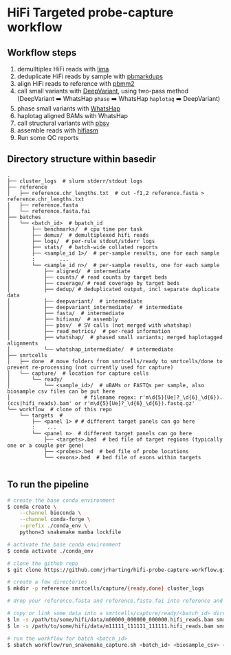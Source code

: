 # HiFi Targeted probe-capture workflow

## Workflow steps
1) demulltiplex HiFi reads with [lima](https://github.com/pacificbiosciences/barcoding/)
2) deduplicate HiFi reads by sample with [pbmarkdups](https://github.com/PacificBiosciences/pbmarkdup/)
3) align HiFi reads to reference with [pbmm2](https://github.com/PacificBiosciences/pbmm2)
4) call small variants with [DeepVariant](https://github.com/google/deepvariant), using two-pass method (DeepVariant :arrow_right: WhatsHap `phase` :arrow_right: WhatsHap `haplotag` :arrow_right: DeepVariant)
5) phase small variants with [WhatsHap](https://github.com/whatshap/whatshap)
6) haplotag aligned BAMs with WhatsHap
7) call structural variants with [pbsv](https://github.com/pacificbiosciences/pbsv/)
8) assemble reads with [hifiasm](https://github.com/chhylp123/hifiasm)
9) Run some QC reports

## Directory structure within basedir

```text
.
├── cluster_logs  # slurm stderr/stdout logs
├── reference
│   ├── reference.chr_lengths.txt  # cut -f1,2 reference.fasta > reference.chr_lengths.txt
│   ├── reference.fasta
│   └── reference.fasta.fai
├── batches
│   └── <batch_id>  # bpatch_id
│       ├── benchmarks/  # cpu time per task
│       ├── demux/  # demultiplexed hifi reads
│       ├── logs/  # per-rule stdout/stderr logs
│       ├── stats/  # batch-wide collated reports
│       ├── <sample_id 1>/  # per-sample results, one for each sample
│       :        ...
│       └── <sample_id n>/  # per-sample results, one for each sample
│           ├── aligned/  # intermediate
│           ├── counts/ # read counts by target beds
│           ├── coverage/ # read coverage by target beds
│           ├── dedup/ # deduplicated output, incl separate duplicate data
│           ├── deepvariant/  # intermediate
│           ├── deepvariant_intermediate/  # intermediate
│           ├── fasta/  # intermediate
│           ├── hifiasm/  # assembly
│           ├── pbsv/  # SV calls (not merged with whatshap)
│           ├── read_metrics/  # per-read information
│           ├── whatshap/  # phased small variants; merged haplotagged alignments
│           └── whatshap_intermediate/  # intermediate
├── smrtcells
│   ├── done  # move folders from smrtcells/ready to smrtcells/done to prevent re-processing (not currently used for capture)
│   └── capture/  # location for capture cells
│       └── ready/
│           └── <sample_id>/  # uBAMs or FASTQs per sample, also biosample csv files can be put here
│                        # filename regex: r'm\d{5}[Ue]?_\d{6}_\d{6}).(ccs|hifi_reads).bam' or r'm\d{5}[Ue]?_\d{6}_\d{6}).fastq.gz'
└── workflow  # clone of this repo
    └── targets  # 
        ├── <panel 1> # # different target panels can go here
        :    ...
        └── <panel n>  # different target panels can go here
            ├── <targets>.bed  # bed file of target regions (typically one or a couple per gene)
            ├── <probes>.bed  # bed file of probe locations
            └── <exons>.bed  # bed file of exons within targets
         
```

## To run the pipeline

```bash
# create the base conda environment
$ conda create \
    --channel bioconda \
    --channel conda-forge \
    --prefix ./conda_env \
    python=3 snakemake mamba lockfile

# activate the base conda environment
$ conda activate ./conda_env

# clone the github repo
$ git clone https://github.com/jrharting/hifi-probe-capture-workflow.git workflow

# create a few directories
$ mkdir -p reference smrtcells/capture/{ready,done} cluster_logs

# drop your reference.fasta and reference.fasta.fai into reference and adjust the path in workflow/config.yaml

# copy or link some data into a smrtcells/capture/ready/<batch_id> directory
$ ln -s /path/to/some/hifi/data/m00000_000000_000000.hifi_reads.bam smrtcells/capture/ready/<batch_id>/m00000_000000_000000.hifi_reads.bam
$ ln -s /path/to/some/hifi/data/m11111_111111_111111.hifi_reads.bam smrtcells/capture/ready/<batch_id>/m11111_111111_111111.hifi_reads.bam

# run the workflow for batch <batch_id>
$ sbatch workflow/run_snakemake_capture.sh <batch_id> <biosample_csv> <config.yaml>
```
